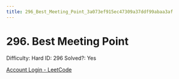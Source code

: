 ```yaml
---
title: 296_Best_Meeting_Point_3a073ef915ec47309a37ddf99abaa3af
---
```


# 296. Best Meeting Point

Difficulty: Hard
ID: 296
Solved?: Yes

[Account Login - LeetCode](https://leetcode.com/problems/best-meeting-point)